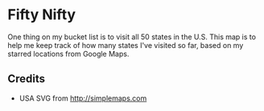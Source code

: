 # Fifty Nifty

One thing on my bucket list is to visit all 50 states in the U.S. This map is to help me keep track of how many states I've visited so far, based on my starred locations from Google Maps.

## Credits

* USA SVG from http://simplemaps.com
